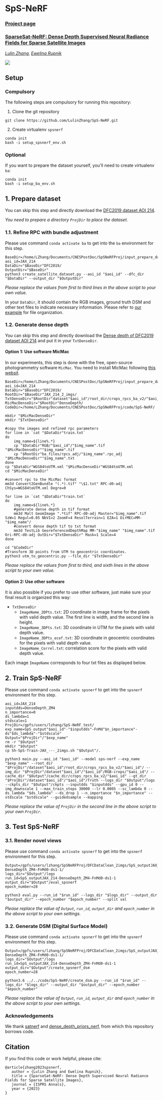 # SpS-NeRF

### [Project page](https://erupnik.github.io/SparseSatNerf.html)

### [SparseSat-NeRF: Dense Depth Supervised Neural Radiance Fields for Sparse Satellite Images](https://arxiv.org/pdf/2309.00277.pdf)
*[Lulin Zhang](https://scholar.google.com/citations?user=tUebgRIAAAAJ&hl=fr&oi=ao),
[Ewelina Rupnik](https://erupnik.github.io/)*

![](documents/teaser.png)


## Setup
### Compulsory
The following steps are compulsory for running this repository:
1. Clone the git repository 
```
git clone https://github.com/LulinZhang/SpS-NeRF.git
```

2. Create virtualenv `spsnerf`
```
conda init
bash -i setup_spsnerf_env.sh
```

### Optional
If you want to prepare the dataset yourself, you'll need to create virtualenv `ba`:
```
conda init
bash -i setup_ba_env.sh
```

## 1. Prepare dataset
You can skip this step and directly download the [DFC2019 dataset AOI 214](https://drive.google.com/file/d/1LXfkxe_d3WSVgxK5y8q4Si-sUF6Fvv-R/view?usp=sharing).

*You need to prepare a directory `ProjDir` to place the dataset.*

### 1.1. Refine RPC with bundle adjustment
Please use command `conda activate ba` to get into the `ba` environment for this step.
```
BaseDir=/home/LZhang/Documents/CNESPostDoc/SpSNeRFProj/input_prepare_data/
aoi_id=JAX_214
DataDir="$BaseDir"DFC2019/
OutputDir="$BaseDir"
python3 create_satellite_dataset.py --aoi_id "$aoi_id" --dfc_dir "$DataDir" --output_dir "$OutputDir" 
```

*Please replace the values from first to third lines in the above script to your own value.*

In your `DataDir`, it should contain the RGB images, ground truth DSM and other text files to indicate necessary information. Please refer to [our example](https://drive.google.com/file/d/1kVuEKONJamt1R9caxY-zJFVQXgbiQDsM/view?usp=sharing) for file organization.

### 1.2. Generate dense depth
You can skip this step and directly download the [Dense depth of DFC2019 dataset AOI 214](https://drive.google.com/file/d/1L7PmSCaNvQGtk6mNyfufp3z8hbzSNiQM/view?usp=sharing) and put it in your `TxtDenseDir`.

#### Option 1: Use software MicMac
In our experiments, this step is done with the free, open-source photogrammetry software `MicMac`. You need to install MicMac following [this websit](https://github.com/micmacIGN/micmac).
```
BaseDir=/home/LZhang/Documents/CNESPostDoc/SpSNeRFProj/input_prepare_data/
aoi_id=JAX_214
DataDir="$BaseDir"DFC2019/
RootDir="$BaseDir"JAX_214_2_imgs/
TxtDenseDir="$RootDir"dataset"$aoi_id"/root_dir/crops_rpcs_ba_v2/"$aoi_id"/DenseDepth_ZM4/
MicMacDenseDir="$RootDir"DenseDepth/
CodeDir=/home/LZhang/Documents/CNESPostDoc/SpSNeRFProj/code/SpS-NeRF/

mkdir "$MicMacDenseDir"
mkdir "$TxtDenseDir"

#copy the images and refined rpc parameters
for line in `cat "$DataDir"train.txt`
do
	img_name=${line%.*}
	cp "$DataDir"RGB/"$aoi_id"/"$img_name".tif "$MicMacDenseDir""$img_name".tif
	cp "$RootDir"ba_files/rpcs_adj/"$img_name".rpc_adj "$MicMacDenseDir""$img_name".txt
done
cp "$DataDir"WGS84toUTM.xml "$MicMacDenseDir"WGS84toUTM.xml
cd "$MicMacDenseDir"

#convert rpc to the MicMac format
mm3d Convert2GenBundle "(.*).tif" "\$1.txt" RPC-d0-adj ChSys=WGS84toUTM.xml Degre=0

for line in `cat "$DataDir"train.txt`
do
	img_name=${line%.*}
	#generate dense depth in tif format
	mm3d Malt GeomImage ".*tif" RPC-d0-adj Master="$img_name".tif SzW=1 Regul=0.05 NbVI=2 ZoomF=4 ResolTerrain=1 EZA=1 DirMEC=MM-"$img_name"/
	#convert dense depth tif to txt format
	mm3d TestLib GeoreferencedDepthMap MM-"$img_name" "$img_name".tif Ori-RPC-d0-adj OutDir="$TxtDenseDir" Mask=1 Scale=4
done

cd "$CodeDir"
#Transform 3D points from UTM to geocentric coordinates.
python3 utm_to_geocentric.py --file_dir "$TxtDenseDir"
```

*Please replace the values from first to third, and sixth lines in the above script to your own value.*

#### Option 2: Use other software
It is also possible if you prefer to use other software, just make sure your final result is organized this way:
- `TxtDenseDir`
  - `ImageName_2DPts.txt`: 2D coordinate in image frame for the pixels with valid depth value. The first line is width, and the second line is height.
  - `ImageName_3DPts.txt`: 3D coordinate in UTM for the pixels with valid depth value.
  - `ImageName_3DPts_ecef.txt`: 3D coordinate in geocentric coordinates for the pixels with valid depth value.
  - `ImageName_Correl.txt`: correlation score for the pixels with valid depth value.

Each image `ImageName` corresponds to four txt files as displayed below.

## 2. Train SpS-NeRF
Please use command `conda activate spsnerf` to get into the `spsnerf` environment for this step.
```
aoi_id=JAX_214
inputdds=DenseDepth_ZM4
n_importance=0
ds_lambda=1
stdscale=1
ProjDir=/gpfs/users/lzhang/SpS-NeRF_test/
exp_name=SpS_output"$aoi_id"-"$inputdds"-FnMd"$n_importance"-ds"$ds_lambda"-"$stdscale"
Output="$ProjDir"/"$exp_name"
rm -r "$Output"
mkdir "$Output"
cp Sh-SpS-Train-JAX_---_2imgs.sh "$Output"/.    

python3 main.py --aoi_id "$aoi_id" --model sps-nerf --exp_name "$exp_name" --root_dir "$ProjDir"/dataset"$aoi_id"/root_dir/crops_rpcs_ba_v2/"$aoi_id"/ --img_dir "$ProjDir"/dataset"$aoi_id"/"$aoi_id"/RGB-crops/"$aoi_id"/ --cache_dir "$Output"/cache_dir/crops_rpcs_ba_v2/"$aoi_id" --gt_dir "$ProjDir"/dataset"$aoi_id"/"$aoi_id"/Truth --logs_dir "$Output"/logs --ckpts_dir "$Output"/ckpts --inputdds "$inputdds" --gpu_id 0 --img_downscale 1 --max_train_steps 30000 --lr 0.0005 --sc_lambda 0 --ds_lambda "$ds_lambda" --ds_drop 1 --n_importance "$n_importance" --stdscale "$stdscale" --guidedsample --mapping    
```

*Please replace the value of `ProjDir` in the second line in the above script to your own `ProjDir`.*

## 3. Test SpS-NeRF
### 3.1. Render novel views
Please use command `conda activate spsnerf` to get into the `spsnerf` environment for this step.
```
Output=/gpfs/users/lzhang/SpSNeRFProj/DFCDataClean_2imgs/SpS_outputJAX_214-DenseDepth_ZM4-FnMd0-ds1-1/
logs_dir="$Output"/logs
run_id=SpS_outputJAX_214-DenseDepth_ZM4-FnMd0-ds1-1
output_dir="$Output"/eval_spsnerf
epoch_number=28

python3 eval.py --run_id "$run_id" --logs_dir "$logs_dir" --output_dir "$output_dir" --epoch_number "$epoch_number" --split val
```

*Please replace the value of `Output`, `run_id`, `output_dir` and `epoch_number` in the above script to your own settings.*

### 3.2. Generate DSM (Digital Surface Model)
Please use command `conda activate spsnerf` to get into the `spsnerf` environment for this step.
```
Output=/gpfs/users/lzhang/SpSNeRFProj/DFCDataClean_2imgs/SpS_outputJAX_214-DenseDepth_ZM4-FnMd0-ds1-1/
logs_dir="$Output"/logs
run_id=SpS_outputJAX_214-DenseDepth_ZM4-FnMd0-ds1-1
output_dir="$Output"/create_spsnerf_dsm
epoch_number=28

python3.6 ../../code/SpS-NeRF/create_dsm.py --run_id "$run_id" --logs_dir "$logs_dir" --output_dir "$output_dir" --epoch_number "$epoch_number"
```

*Please replace the value of `Output`, `run_id`, `output_dir` and `epoch_number` in the above script to your own settings.*


### Acknowledgements
We thank [satnerf](https://github.com/centreborelli/satnerf) and [dense_depth_priors_nerf](https://github.com/barbararoessle/dense_depth_priors_nerf), from which this repository borrows code. 

## Citation
If you find this code or work helpful, please cite:
```
@article{zhang2023spsnerf,
   author = {Lulin Zhang and Ewelina Rupnik},
   title = {SparseSat-NeRF: Dense Depth Supervised Neural Radiance Fields for Sparse Satellite Images},
   journal = {ISPRS Annals},
   year = {2023}
}
```
